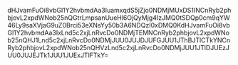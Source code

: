 dHJvamFuOi8vbGl1Y2hvbmdAa3IuamxqdS5jZjo0NDMjMUxDS1INCnRyb2phbjovL2xpdWNob25nQGtrLmpsanUueHl6OjQyMjg4IzJMQ0tSDQp0cm9qYW46Ly9saXVjaG9uZ0Brci53eXNsYy50b3A6NDQzI0xDMQ0KdHJvamFuOi8vbGl1Y2hvbmdAa3IxLnd5c2xjLnRvcDo0NDMjTEMNCnRyb2phbjovL2xpdWNob25nQHJ1Lnd5c2xjLnRvcDo0NDMjJUU0JUJDJUFGJUU1JThBJTlCTkYNCnRyb2phbjovL2xpdWNob25nQHVzLnd5c2xjLnRvcDo0NDMjJUU1JTlDJUEzJUU0JUJEJTk1JUU1JUExJTlFTkY=

